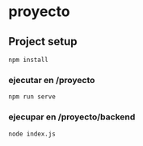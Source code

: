 # proyecto

## Project setup
```
npm install
```

### ejecutar en /proyecto
```
npm run serve
```

### ejecupar en /proyecto/backend
```
node index.js
```


